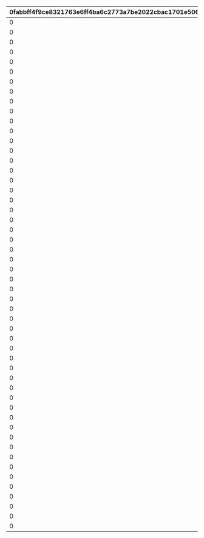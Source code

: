 |0fabbff4f9ce8321763e6ff4ba6c2773a7be2022cbac1701e506e1e4418912a5|27d4ad897f4fde2cb977d3422bf4f67f68a427ee41257c301303bc47a4d28d0b|7e79c297c97ecf1f19cdf7a0ce6a416e7a2952c147038563c4b3eab354111c1b|a81ec3e639c6b9aebce16e0cea474f9b069ac042277c4998e6984713f476fd49|77c0660bdd6ecf1e352cdc39207f0ee5c10ccabd376020a35e1e66753e387b07|c86f979bd32197ed4bd85a6f92b13b43bdb79481ffab3610c586dadea1497cdd|e0d5efc2504ca5d278cf91564ebaff8e14405198737187b94f97ba41163bc31a|3f09e929cab12a17063ccca9c4dcfeb8a84e99c7f58c52ffef6bbca0a2a953bc|1b0e7fdb491d50b0bfebc264ae7f341783420032c172d94aebfac7bd4dbde6b2|17416c020d301950ba9ab9649c5d94b746fdbe9dba9aa427b2a4006b611ed2de|89780be3e86ae2b7b616ccfecab353e831c2f46154dce2a50ed8bf1057d2003c|56e64480fc38ddd14b419b30d44c2b06ebfd32fa0122c1952abb187705dc72c0|e4b39f1d12f9325cd227ec73e0b047f01bb84b1786e3fc8f14d8ca2e20f8a5ca|948f0d4e338cd397ed0b8d4ebf2369d027edecdee2c19204890298471d33b93d|87e9720ba94b66489c58adaf896cddefd3daedeb89484dfe1cad86b9ea3fc163|
| --- | --- | --- | --- | --- | --- | --- | --- | --- | --- | --- | --- | --- | --- | --- |
|0|0|40001|7|1|1|1|0|20012|2001|20011|0|2|0|0|
|0|0|40001|7|1|1|1|0|20022|2002|20021|0|2|0|0|
|0|0|40001|7|1|1|1|0|20032|2003|20031|0|2|0|0|
|0|0|40001|7|1|1|1|0|20042|2004|20041|0|2|0|0|
|0|0|40001|7|1|1|1|0|20052|2005|20051|0|2|0|0|
|0|0|40001|7|1|1|1|0|20062|2006|20061|0|2|0|0|
|0|0|40001|7|1|1|1|0|20072|2007|20071|0|2|0|0|
|0|0|40001|7|1|1|1|0|20082|2008|20081|0|2|0|0|
|0|0|40001|7|1|1|1|0|20092|2009|20091|0|2|0|0|
|0|0|40001|7|1|1|1|0|20102|2010|20101|0|2|0|0|
|0|0|40001|7|1|1|1|0|20112|2011|20111|0|2|0|0|
|0|0|40001|7|1|1|1|0|20122|2012|20121|0|2|0|0|
|0|0|40001|7|1|1|1|0|20132|2013|20131|0|2|0|0|
|0|0|40001|7|1|1|1|0|20142|2014|20141|0|2|0|0|
|0|0|40001|7|1|1|1|0|20152|2015|20151|0|2|0|0|
|0|0|40001|7|1|1|1|0|20162|2016|20161|0|2|0|0|
|0|0|40001|7|1|1|1|0|20172|2017|20171|0|2|0|0|
|0|0|40001|7|1|1|1|0|20182|2018|20181|0|2|0|0|
|0|0|40001|7|1|1|1|0|20192|2019|20191|0|2|0|0|
|0|0|40001|7|1|1|1|0|20202|2020|20201|0|2|0|0|
|0|0|40001|7|1|1|1|0|20212|2021|20211|0|2|0|0|
|0|0|40001|7|1|1|1|0|20222|2022|20221|0|2|0|0|
|0|0|40001|7|1|1|1|0|20232|2023|20231|0|2|0|0|
|0|0|40001|7|1|1|1|0|20242|2024|20241|0|2|0|0|
|0|0|40001|7|1|1|1|0|20252|2025|20251|0|2|0|0|
|0|0|40001|7|1|1|1|0|20262|2026|20261|0|2|0|0|
|0|0|40001|7|1|1|1|0|20272|2027|20271|0|2|0|0|
|0|0|40001|7|1|1|1|0|20282|2028|20281|0|2|0|0|
|0|0|40001|7|1|1|1|0|30012|3001|30011|0|1|40|0|
|0|0|40001|7|1|5|1|0|30022|3002|30021|0|1|40|0|
|0|0|40001|7|1|6|1|0|30032|3003|30031|0|1|40|0|
|0|0|40001|0|2|6|1|0|30042|3004|30041|0|1|-58|0|
|0|0|40001|-20|1|1|1|0|30052|3005|30051|0|1|-42|0|
|0|0|40001|-20|1|5|1|0|30062|3006|30061|0|1|-42|0|
|0|0|40001|40|1|1|1|0|30072|3007|30071|0|1|0|0|
|0|0|40001|40|1|5|1|0|30082|3008|30081|0|1|0|0|
|0|0|40001|40|1|6|1|0|30092|3009|30091|0|1|0|0|
|0|0|40001|0|1|1|2|0|40012|4001|40011|0|1|0|0|
|0|0|40001|0|1|5|2|0|40022|4002|40021|0|1|0|0|
|0|0|40001|0|1|1|2|0|40052|4005|40051|0|1|0|0|
|0|0|40001|0|1|5|2|0|40062|4006|40061|0|1|0|0|
|0|0|40001|0|2|6|2|0|40072|4007|40071|0|1|0|0|
|0|0|40004|0|2|6|2|0|40092|4009|40091|0|1|0|0|
|0|0|40004|0|1|1|2|0|40102|4010|40101|0|1|0|0|
|0|0|40004|0|1|5|2|0|40112|4011|40111|0|1|0|0|
|0|0|40001|0|1|6|2|0|40122|4012|40121|0|1|0|0|
|0|0|40004|0|1|1|2|0|40132|4013|40131|0|1|0|0|
|0|0|40004|0|1|5|2|0|40142|4014|40141|0|1|0|0|
|0|0|40001|0|1|6|2|0|40152|4015|40151|0|1|0|0|
|0|0|40004|0|1|1|2|0|40162|4016|40161|0|1|0|0|
|0|0|40004|0|1|5|2|0|40172|4017|40171|0|1|0|0|
|0|0|40001|0|1|6|2|0|40182|4018|40181|0|1|0|0|